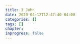 ```yaml
---
title: 3 John
date: 2020-04-12T12:47:40-04:00
categories: []
tags: []
chapter: 
inprogress: false
---
```


